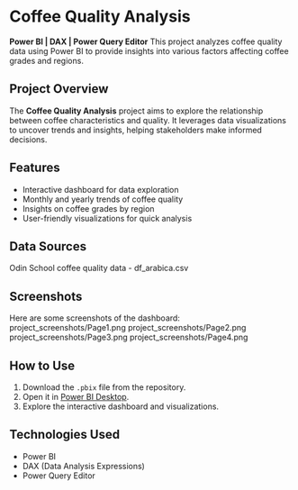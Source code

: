 # Coffee Quality Analysis
**Power BI | DAX | Power Query Editor**
This project analyzes coffee quality data using Power BI to provide insights into various factors affecting coffee grades and regions.
## Project Overview
The **Coffee Quality Analysis** project aims to explore the relationship between coffee characteristics and quality. It leverages data visualizations to uncover trends and insights, helping stakeholders make informed decisions.

## Features
- Interactive dashboard for data exploration
- Monthly and yearly trends of coffee quality
- Insights on coffee grades by region
- User-friendly visualizations for quick analysis
## Data Sources
Odin School coffee quality data - df_arabica.csv
## Screenshots
Here are some screenshots of the dashboard:
project_screenshots/Page1.png
project_screenshots/Page2.png
project_screenshots/Page3.png
project_screenshots/Page4.png
## How to Use
1. Download the `.pbix` file from the repository.
2. Open it in [Power BI Desktop](https://powerbi.microsoft.com/desktop/).
3. Explore the interactive dashboard and visualizations.
## Technologies Used
- Power BI
- DAX (Data Analysis Expressions)
- Power Query Editor
